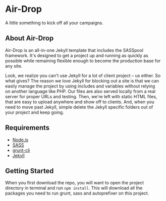 # Air-Drop

A little something to kick off all your campaigns.

## About Air-Drop

Air-Drop is an all-in-one Jekyll template that includes the SASSpool framework. It's designed to get a project up and running as quickly as possible while remaining flexible enough to become the production base for any site.

Look, we realize you can't use Jekyll for a lot of client project – us either. So what gives? The reason we love Jekyll for blocking out a site is that we can easily manage the project by using includes and variables without relying on another language like PHP. Our files are also served locally from a real server for proper URLs and testing. Then, we're left with static HTML files, that are easy to upload anywhere and show off to clients. And, when you need to move past Jekyll, simple delete the Jekyll specific folders out of your project and keep going.

## Requirements

* [Node.js](http://nodejs.org)
* [SASS](http://sass-lang.com)
* [grunt-cli](http://gruntjs.com/getting-started#installing-the-cli)
* [Jekyll](http://jekyllrb.com)

## Getting Started

When you first download the repo, you will want to open the project directory in terminal and run `npm install`. This will download all the packages you need to run grunt, sass and autoprefixer on this project.
